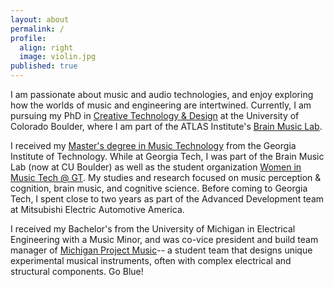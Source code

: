 ```yaml
---
layout: about
permalink: /
profile:
  align: right
  image: violin.jpg
published: true
---
```


I am passionate about music and audio technologies, and enjoy exploring how the worlds of music and engineering are intertwined. Currently, I am pursuing my PhD in [Creative Technology & Design](https://www.colorado.edu/atlas/academics/grad/ctd-phd) at the University of Colorado Boulder, where I am part of the ATLAS Institute's [Brain Music Lab](https://www.colorado.edu/atlas/brain-music-lab). 

I received my [Master's degree in Music Technology](https://music.gatech.edu/master-science-music-technology) from the Georgia Institute of Technology. While at Georgia Tech, I was part of the Brain Music Lab (now at CU Boulder) as well as the student organization [Women in Music Tech @ GT](https://womeninmusictech.gatech.edu/). My studies and research focused on music perception & cognition, brain music, and cognitive science. Before coming to Georgia Tech, I spent close to two years as part of the Advanced Development team at Mitsubishi Electric Automotive America.

I received my Bachelor's from the University of Michigan in Electrical Engineering with a Music Minor, and was co-vice president and build team manager of [Michigan Project Music](https://michiganprojectmusic.github.io/)-- a student team that designs unique experimental musical instruments, often with complex electrical and structural components. Go Blue!
